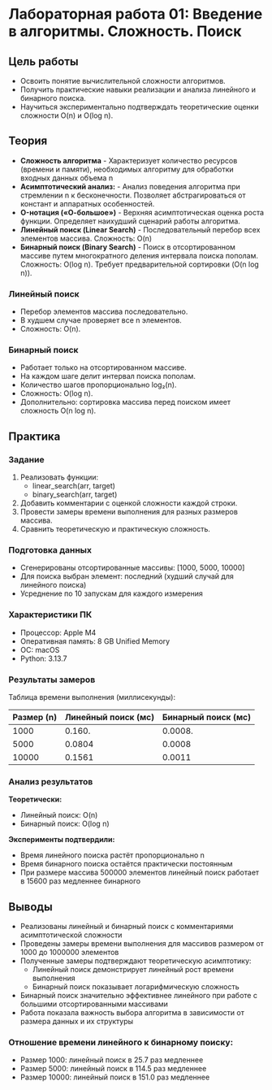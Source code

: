 # Лабораторная работа 01: Введение в алгоритмы. Сложность. Поиск

## Цель работы

- Освоить понятие вычислительной сложности алгоритмов.
- Получить практические навыки реализации и анализа линейного и бинарного поиска.
- Научиться экспериментально подтверждать теоретические оценки сложности O(n) и O(log n).

## Теория

- **Сложность алгоритма** - Характеризует количество ресурсов (времени и памяти), необходимых алгоритму для обработки входных данных объема n
- **Асимптотический анализ:** - Анализ поведения алгоритма при стремлении n к бесконечности. Позволяет абстрагироваться от констант и аппаратных особенностей.
- **O-нотация («О-большое»)** - Верхняя асимптотическая оценка роста функции. Определяет наихудший сценарий работы алгоритма.
- **Линейный поиск (Linear Search)** - Последовательный перебор всех элементов массива. Сложность: O(n)
- **Бинарный поиск (Binary Search)** - Поиск в отсортированном массиве путем многократного деления интервала поиска пополам. Сложность: O(log n). Требует предварительной сортировки (O(n log n)).

### Линейный поиск

- Перебор элементов массива последовательно.
- В худшем случае проверяет все n элементов.
- Сложность: O(n).

### Бинарный поиск

- Работает только на отсортированном массиве.
- На каждом шаге делит интервал поиска пополам.
- Количество шагов пропорционально log₂(n).
- Сложность: O(log n).
- Дополнительно: сортировка массива перед поиском имеет сложность O(n log n).

## Практика

### Задание

1. Реализовать функции:
   - linear_search(arr, target)
   - binary_search(arr, target)
2. Добавить комментарии с оценкой сложности каждой строки.
3. Провести замеры времени выполнения для разных размеров массива.
4. Сравнить теоретическую и практическую сложность.

### Подготовка данных

- Сгенерированы отсортированные массивы: [1000, 5000, 10000]
- Для поиска выбран элемент: последний (худший случай для линейного поиска)
- Усреднение по 10 запускам для каждого измерения

### Характеристики ПК

- Процессор: Apple M4
- Оперативная память: 8 GB Unified Memory
- ОС: macOS
- Python: 3.13.7

### Результаты замеров

Таблица времени выполнения (миллисекунды):

| Размер (n) | Линейный поиск (мс) | Бинарный поиск (мс) |
|------------|---------------------|---------------------|
| 1000       | 0.160.              | 0.0008.             |
| 5000       | 0.0804              | 0.0008              |
| 10000      | 0.1561              | 0.0011              |

### Анализ результатов

**Теоретически:**
- Линейный поиск: O(n)
- Бинарный поиск: O(log n)

**Эксперименты подтвердили:**
- Время линейного поиска растёт пропорционально n
- Время бинарного поиска остаётся практически постоянным
- При размере массива 500000 элементов линейный поиск работает в 15600 раз медленнее бинарного

## Выводы

- Реализованы линейный и бинарный поиск с комментариями асимптотической сложности
- Проведены замеры времени выполнения для массивов размером от 1000 до 1000000 элементов
- Полученные замеры подтверждают теоретическую асимптотику:
  - Линейный поиск демонстрирует линейный рост времени выполнения
  - Бинарный поиск показывает логарифмическую сложность
- Бинарный поиск значительно эффективнее линейного при работе с большими отсортированными массивами
- Работа показала важность выбора алгоритма в зависимости от размера данных и их структуры

### Отношение времени линейного к бинарному поиску:
- Размер 1000: линейный поиск в 25.7 раз медленнее
- Размер 5000: линейный поиск в 114.5 раз медленнее  
- Размер 10000: линейный поиск в 151.0 раз медленнее
